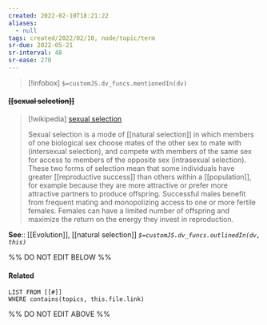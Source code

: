 ```yaml
---
created: 2022-02-10T18:21:22 
aliases:
  - null
tags: created/2022/02/10, node/topic/term
sr-due: 2022-05-21
sr-interval: 48
sr-ease: 270
---
```

> [!infobox]
`$=customJS.dv_funcs.mentionedIn(dv)`

#### <s class="topic-title">[[sexual selection]]</s>

> [!wikipedia] [sexual selection](https://en.wikipedia.org/wiki/Sexual%20selection)
> 
> Sexual selection is a mode of [[natural selection]] in which members of one biological sex choose mates of the other sex to mate with (intersexual selection), and compete with members of the same sex for access to members of the opposite sex (intrasexual selection). These two forms of selection mean that some individuals have greater [[reproductive success]] than others within a [[population]], for example because they are more attractive or prefer more attractive partners to produce offspring. Successful males benefit from frequent mating and monopolizing access to one or more fertile females. Females can have a limited number of offspring and maximize the return on the energy they invest in reproduction.

**See**:: [[Evolution]], [[natural selection]]
*`$=customJS.dv_funcs.outlinedIn(dv, this)`*

%% DO NOT EDIT BELOW %%

#### Related 

```dataview
LIST FROM [[#]]
WHERE contains(topics, this.file.link)
```
%% DO NOT EDIT ABOVE %%
